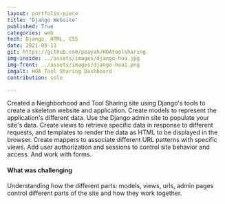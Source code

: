 ```yaml
---
layout: portfolio-piece
title: "Django Website"
published: True
categories: web
tech: Django, HTML, CSS
date: 2021-05-11
git: https://github.com/peayah/HOAtoolsharing
img-inside: ../assets/images/django-hoa.jpg
img-front: ../assets/images/django-hoa1.png
imgalt: HOA Tool Sharing Dashboard
contribution: solo

---
```


Created a Neighborhood and Tool Sharing site using Django's tools to create a skeleton website and application. Create models to represent the application's different data. Use the Django admin site to populate your site's data. Create views to retrieve specific data in response to different requests, and templates to render the data as HTML to be displayed in the browser. Create mappers to associate different URL patterns with specific views. Add user authorization and sessions to control site behavior and access. And work with forms.

#### What was challenging
Understanding how the different parts: models, views, urls, admin pages control different parts of the site and how they work together.
